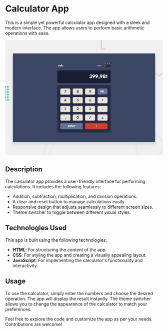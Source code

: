 # Calculator App

This is a simple yet powerful calculator app designed with a sleek and modern interface. The app allows users to perform basic arithmetic operations with ease.

![Calculator App](./desktop-preview.jpg)

## Description

The calculator app provides a user-friendly interface for performing calculations. It includes the following features:
- Addition, subtraction, multiplication, and division operations.
- A clear and reset button to manage calculations easily.
- Responsive design that adjusts seamlessly to different screen sizes.
- Theme switcher to toggle between different visual styles.

## Technologies Used

This app is built using the following technologies:
- **HTML**: For structuring the content of the app.
- **CSS**: For styling the app and creating a visually appealing layout.
- **JavaScript**: For implementing the calculator's functionality and interactivity.

## Usage

To use the calculator, simply enter the numbers and choose the desired operation. The app will display the result instantly. The theme switcher allows you to change the appearance of the calculator to match your preferences.

Feel free to explore the code and customize the app as per your needs. Contributions are welcome!
